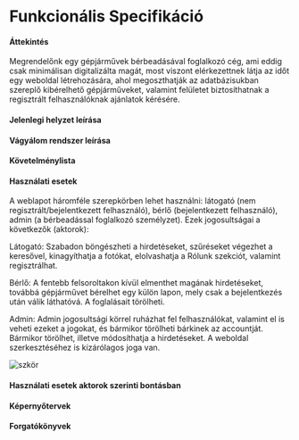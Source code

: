 # Funkcionális Specifikáció


#### Áttekintés

Megrendelőnk egy gépjárművek bérbeadásával foglalkozó cég, ami eddig csak minimálisan digitalizálta magát, most viszont elérkezettnek látja az időt egy weboldal létrehozására, ahol megoszthatják az adatbázisukban szereplő kibérelhető gépjárműveket, valamint felületet biztosíthatnak a regisztrált felhasználóknak ajánlatok kérésére. 

#### Jelenlegi helyzet leírása


#### Vágyálom rendszer leírása


#### Követelménylista




#### Használati esetek

A weblapot háromféle szerepkörben lehet használni: látogató (nem regisztrált/bejelentkezett felhasználó), bérlő (bejelentkezett felhasználó), admin (a bérbeadással foglalkozó személyzet). Ezek jogosultságai a következők (aktorok):

Látogató: Szabadon böngészheti a hirdetéseket, szűréseket végezhet a keresővel, kinagyíthatja a fotókat, elolvashatja a Rólunk szekciót, valamint regisztrálhat.

Bérlő: A fentebb felsoroltakon kívül elmenthet magának hirdetéseket, továbbá gépjárművet bérelhet egy külön lapon, mely csak a bejelentkezés után válik láthatóvá. A foglalásait törölheti.

Admin: Admin jogosultsági körrel ruházhat fel felhasználókat, valamint el is veheti ezeket a jogokat, és bármikor törölheti bárkinek az accountját. Bármikor törölhet, illetve módosíthatja a hirdetéseket.  A weboldal szerkesztéséhez is kizárólagos joga van. 

![szkör](https://user-images.githubusercontent.com/83767448/228356356-5734b4c4-424b-48c1-99c0-7bdb13b73dd2.png)



#### Használati esetek aktorok szerinti bontásban



#### Képernyőtervek



#### Forgatókönyvek

